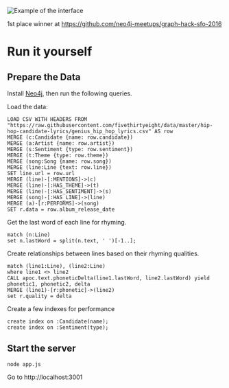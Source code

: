 ![Example of the interface](http://i.imgur.com/wa6T4j4.png)

1st place winner at https://github.com/neo4j-meetups/graph-hack-sfo-2016

# Run it yourself

## Prepare the Data

Install [Neo4j](https://neo4j.com/download/), then run the following queries.

Load the data:
```
LOAD CSV WITH HEADERS FROM "https://raw.githubusercontent.com/fivethirtyeight/data/master/hip-hop-candidate-lyrics/genius_hip_hop_lyrics.csv" AS row
MERGE (c:Candidate {name: row.candidate})
MERGE (a:Artist {name: row.artist})
MERGE (s:Sentiment {type: row.sentiment})
MERGE (t:Theme {type: row.theme})
MERGE (song:Song {name: row.song})
MERGE (line:Line {text: row.line})
SET line.url = row.url
MERGE (line)-[:MENTIONS]->(c)
MERGE (line)-[:HAS_THEME]->(t)
MERGE (line)-[:HAS_SENTIMENT]->(s)
MERGE (song)-[:HAS_LINE]->(line)
MERGE (a)-[r:PERFORMS]->(song)
SET r.data = row.album_release_date
```

Get the last word of each line for rhyming.
```
match (n:Line)
set n.lastWord = split(n.text, ' ')[-1..];
```

Create relationships between lines based on their rhyming qualities.
```
match (line1:Line), (line2:Line)
where line1 <> line2
CALL apoc.text.phoneticDelta(line1.lastWord, line2.lastWord) yield phonetic1, phonetic2, delta
MERGE (line1)-[r:phonetic]->(line2)
set r.quality = delta
```

Create a few indexes for performance
```
create index on :Candidate(name);
create index on :Sentiment(type);
```

## Start the server

```
node app.js
```

Go to http://localhost:3001
